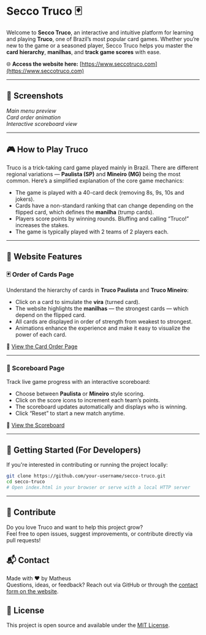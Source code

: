 # Secco Truco 🃏

Welcome to **Secco Truco**, an interactive and intuitive platform for learning and playing **Truco**, one of Brazil’s most popular card games. Whether you’re new to the game or a seasoned player, Secco Truco helps you master the **card hierarchy**, **manilhas**, and **track game scores** with ease.

🌐 **Access the website here:** [https://www.seccotruco.com](https://www.seccotruco.com)

---

## 📸 Screenshots

<!-- Add screenshots here once available -->
*Main menu preview*  
*Card order animation*  
*Interactive scoreboard view*

---

## 🎮 How to Play Truco

Truco is a trick-taking card game played mainly in Brazil. There are different regional variations — **Paulista (SP)** and **Mineiro (MG)** being the most common. Here’s a simplified explanation of the core game mechanics:

- The game is played with a 40-card deck (removing 8s, 9s, 10s and jokers).
- Cards have a non-standard ranking that can change depending on the flipped card, which defines the **manilha** (trump cards).
- Players score points by winning rounds. Bluffing and calling “Truco!” increases the stakes.
- The game is typically played with 2 teams of 2 players each.

---

## 📐 Website Features

### 🃏 Order of Cards Page

Understand the hierarchy of cards in **Truco Paulista** and **Truco Mineiro**:

- Click on a card to simulate the **vira** (turned card).
- The website highlights the **manilhas** — the strongest cards — which depend on the flipped card.
- All cards are displayed in order of strength from weakest to strongest.
- Animations enhance the experience and make it easy to visualize the power of each card.

🔗 [View the Card Order Page](https://www.seccotruco.com/order-of-cards)

---

### 🧮 Scoreboard Page

Track live game progress with an interactive scoreboard:

- Choose between **Paulista** or **Mineiro** style scoring.
- Click on the score icons to increment each team’s points.
- The scoreboard updates automatically and displays who is winning.
- Click “Reset” to start a new match anytime.

🔗 [View the Scoreboard](https://www.seccotruco.com/scoreboard)

---

## 🚀 Getting Started (For Developers)

If you're interested in contributing or running the project locally:

```bash
git clone https://github.com/your-username/secco-truco.git
cd secco-truco
# Open index.html in your browser or serve with a local HTTP server
```
---

## 🤝 Contribute

Do you love Truco and want to help this project grow?  
Feel free to open issues, suggest improvements, or contribute directly via pull requests!

## 📬 Contact

Made with ❤️ by Matheus  
Questions, ideas, or feedback? Reach out via GitHub or through the [contact form on the website](https://www.seccotruco.com/#contact).

## 🧵 License

This project is open source and available under the [MIT License](LICENSE).
